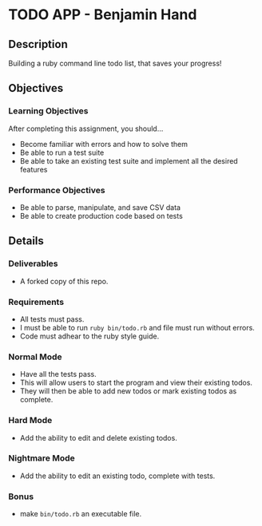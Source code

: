 # TODO APP - Benjamin Hand

## Description

 Building a ruby command line todo list, that saves your progress!

## Objectives

### Learning Objectives
 After completing this assignment, you should…

  - Become familiar with errors and how to solve them
  - Be able to run a test suite
  - Be able to take an existing test suite and implement all the desired features

### Performance Objectives

  - Be able to parse, manipulate, and save CSV data
  - Be able to create production code based on tests

## Details

### Deliverables

  - A forked copy of this repo.

### Requirements

  - All tests must pass.
  - I must be able to run `ruby bin/todo.rb` and file must run without errors.
  - Code must adhear to the ruby style guide.

### Normal Mode

  - Have all the tests pass.
  - This will allow users to start the program and view their existing todos.
  - They will then be able to add new todos or mark existing todos as complete.

### Hard Mode

  - Add the ability to edit and delete existing todos.

### Nightmare Mode

  - Add the ability to edit an existing todo, complete with tests.

### Bonus

  - make `bin/todo.rb` an executable file.
